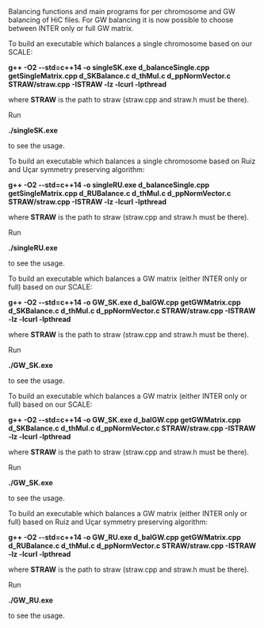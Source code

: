 Balancing functions and main programs for per chromosome and GW balancing of HiC files. For GW balancing it is now possible to choose between INTER only or full GW matrix.

To build an executable which balances a single chromosome based on our SCALE:

**g++ -O2 --std=c++14 -o singleSK.exe d_balanceSingle.cpp getSingleMatrix.cpp d_SKBalance.c d_thMul.c d_ppNormVector.c STRAW/straw.cpp -ISTRAW -lz -lcurl -lpthread**

where **STRAW** is the path to straw (straw.cpp and straw.h must be there).

Run

**./singleSK.exe**

to see the usage.


To build an executable which balances a single chromosome based on Ruiz and Uçar symmetry preserving algorithm:

**g++ -O2 --std=c++14 -o singleRU.exe d_balanceSingle.cpp getSingleMatrix.cpp d_RUBalance.c d_thMul.c d_ppNormVector.c STRAW/straw.cpp -ISTRAW -lz -lcurl -lpthread**


where **STRAW** is the path to straw (straw.cpp and straw.h must be there).

Run

**./singleRU.exe**

to see the usage.


To build an executable which balances a GW matrix (either INTER only or full) based on our SCALE:

**g++ -O2 --std=c++14 -o GW_SK.exe d_balGW.cpp getGWMatrix.cpp d_SKBalance.c d_thMul.c d_ppNormVector.c STRAW/straw.cpp -ISTRAW -lz -lcurl -lpthread**

where **STRAW** is the path to straw (straw.cpp and straw.h must be there).

Run

**./GW_SK.exe**

to see the usage.



To build an executable which balances a GW matrix (either INTER only or full) based on our SCALE:

**g++ -O2 --std=c++14 -o GW_SK.exe d_balGW.cpp getGWMatrix.cpp d_SKBalance.c d_thMul.c d_ppNormVector.c STRAW/straw.cpp -ISTRAW -lz -lcurl -lpthread**

where **STRAW** is the path to straw (straw.cpp and straw.h must be there).

Run

**./GW_SK.exe**

to see the usage.


To build an executable which balances a GW matrix (either INTER only or full) based on Ruiz and Uçar symmetry preserving algorithm:

**g++ -O2 --std=c++14 -o GW_RU.exe d_balGW.cpp getGWMatrix.cpp d_RUBalance.c d_thMul.c d_ppNormVector.c STRAW/straw.cpp -ISTRAW -lz -lcurl -lpthread**

where **STRAW** is the path to straw (straw.cpp and straw.h must be there).

Run

**./GW_RU.exe**

to see the usage.

